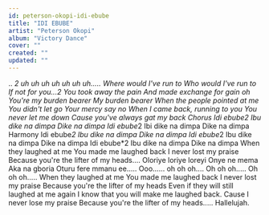 ```yaml
---
id: peterson-okopi-idi-ebube
title: "IDI EBUBE"
artist: "Peterson Okopi"
album: "Victory Dance"
cover: ""
created: ""
updated: ""
---
```


.. *2
uh uh uh uh uh uh uh.....
Where would I've run to
Who would I've run to
If not for you...*2
You took away the pain
And made exchange for gain oh
You're my burden bearer
My burden bearer
When the people pointed at me
You didn't let go
Your mercy say no
When I came back, running to you
You never let me down
Cause you've always gat my back
Chorus
Idi ebube*2
Ibu dike na dimpa
Dike na dimpa
Idi ebube*2
Ibi dike na dimpa
Dike na dimpa
Harmony
Idi ebube*2
Ibu dike na dimpa
Dike na dimpa
Idi ebube*2
Ibu dike na dimpa
Dike na dimpa
Idi ebube*2
Ibu dike na dimpa
Dike na dimpa
When they laughed at me
You made me laughed back
I never lost my praise
Because you're the lifter of my heads....
Oloriye loriye loreyi
Onye ne mema
Aka na gboria
Oturu fere mmanu ee.....
Ooo......
oh oh oh....
Oh oh oh.....
Oh oh oh.....
When they laughed at me
You made me laughed back
I never lost my praise
Because you're the lifter of my heads
Even if they will still laughed at me again
I know that you will make me laughed back.
Cause I never lose my praise
Because you're the lifter of my heads.....
Hallelujah.